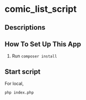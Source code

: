 # comic_list_script
## Descriptions


## How To Set Up This App

1. Run `composer install`


## Start script

For local,
```
php index.php
```
